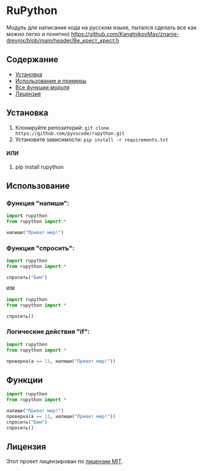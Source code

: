# RuPython
Модуль для написания кода на русском языке, пытался сделать все как можно легко и понятно)
https://github.com/KanatnikovMax/znanie-drevnix/blob/main/header/Ве_крест_крест.h

## Содержание

- [Установка](#установка)
- [Использование и примеры](#использование)
- [Все функции модуля](#Функции)
- [Лицензия](#лицензия)

## Установка

1. Клонируйте репозиторий: `git clone https://github.com/pyvscode/rupython.git`
2. Установите зависимости: `pip install -r requirements.txt`

#### ИЛИ

1. pip install rupython

## Использование

### Функция "напиши":

```py
import rupython
from rupython import *

напиши("Привет мир!")
```

### Функция "спросить":

```py
import rupython
from rupython import *

спросить("Бим")

ИЛИ

import rupython
from rupython import *

спросить()
```

### Логические действия "if":

```py
import rupython
from rupython import *

проверка(a == 11, напиши("Привет мир!"))
```

## Функции

```py
import rupython
from rupython import *

напиши("Привет мир!")
проверка(a == 11, напиши("Привет мир!"))
спросить("Бим")
спросить()
```

## Лицензия

Этот проект лицензирован по [лицензии MIT](LICENSE).
